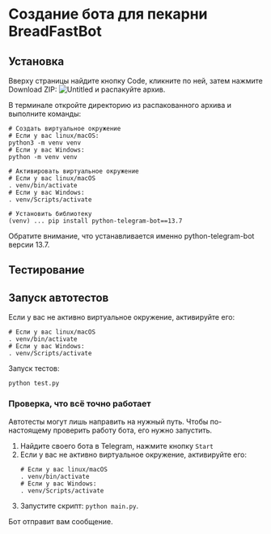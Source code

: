 # Создание бота для пекарни BreadFastBot

## Установка

Вверху страницы найдите кнопку Code, кликните по ней, затем нажмите Download ZIP:
![Untitled](https://github.com/PracticumGrade/telegram-bot-1/assets/13587415/4a427987-b925-4f58-b955-bac1398abdc9)
и распакуйте архив.

В терминале откройте директорию из распакованного архива и выполните команды:

```
# Создать виртуальное окружение 
# Если у вас linux/macOS:
python3 -m venv venv  
# Если у вас Windows:
python -m venv venv

# Активировать виртуальное окружение
# Если у вас linux/macOS
. venv/bin/activate
# Если у вас Windows:
. venv/Scripts/activate

# Установить библиотеку
(venv) ... pip install python-telegram-bot==13.7
```

Обратите внимание, что устанавливается именно python-telegram-bot версии 13.7.

## Тестирование

## Запуск автотестов

Если у вас не активно виртуальное окружение, активируйте его:
```
# Если у вас linux/macOS
. venv/bin/activate
# Если у вас Windows:
. venv/Scripts/activate
```

Запуск тестов:
```
python test.py
```

### Проверка, что всё точно работает

Автотесты могут лишь направить на нужный путь.
Чтобы по-настоящему проверить работу бота, его нужно запустить.

1. Найдите своего бота в Telegram, нажмите кнопку `Start`
2. Если у вас не активно виртуальное окружение, активируйте его:
   ```
   # Если у вас linux/macOS
   . venv/bin/activate
   # Если у вас Windows:
   . venv/Scripts/activate
   ```
3. Запустите скрипт: `python main.py`.

Бот отправит вам сообщение.
